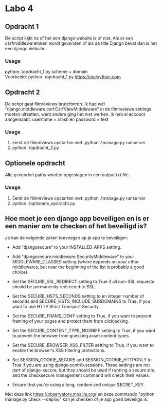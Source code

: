 # Labo 4

## Opdracht 1

De script kijkt na of het een django website is of niet. Als er een csrfmiddlewaretoken wordt gevonden of als de title Django bevat dan is het een django website.

### Usage

python .\opdracht_1.py scheme + domain  
Voorbeeld: python .\opdracht_1.py https://realpython.com

## Opdracht 2

De script gaat filmreviews bruteforcen. Ik had wel "django.middleware.csrf.CsrfViewMiddleware" in de filmreviews settings moeten uitzetten, want anders ging het niet werken. Ik heb al account aangemaakt: username = arash en password = test

### Usage

1) Eerst de filmreviews opstarten met: python .\manage.py runserver
2) python .\opdracht_2.py

## Optionele opdracht

Alle gevonden paths worden opgeslagen in een output.txt file.

### Usage

1) Eerst de filmreviews opstarten met: python .\manage.py runserver
2) python .\optionele_opdracht.py

## Hoe moet je een django app beveiligen en is er een manier om te checken of het beveiligd is?

Je kan de volgende zaken toevoegen op je app te beveiligen:

- Add "djangosecure" to your INSTALLED_APPS setting.

- Add "djangosecure.middleware.SecurityMiddleware" to your MIDDLEWARE_CLASSES setting (where depends on your other middlewares, but near the beginning of the list is probably a good choice).

- Set the SECURE_SSL_REDIRECT setting to True if all non-SSL requests should be permanently redirected to SSL.

- Set the SECURE_HSTS_SECONDS setting to an integer number of seconds and SECURE_HSTS_INCLUDE_SUBDOMAINS to True, if you want to use HTTP Strict Transport Security.

- Set the SECURE_FRAME_DENY setting to True, if you want to prevent framing of your pages and protect them from clickjacking.

- Set the SECURE_CONTENT_TYPE_NOSNIFF setting to True, if you want to prevent the browser from guessing asset content types.

- Set the SECURE_BROWSER_XSS_FILTER setting to True, if you want to enable the browser’s XSS filtering protections.

- Set SESSION_COOKIE_SECURE and SESSION_COOKIE_HTTPONLY to True if you are using django.contrib.sessions. These settings are not part of django-secure, but they should be used if running a secure site, and the checksecure management command will check their values.

- Ensure that you’re using a long, random and unique SECRET_KEY.

Met deze link https://observatory.mozilla.org/ en deze commando "python manage.py check --deploy" kan je checken of je app goed beveiligd is.